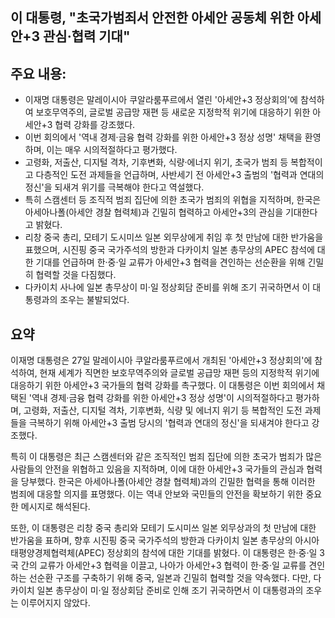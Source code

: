 ## 이 대통령, "초국가범죄서 안전한 아세안 공동체 위한 아세안+3 관심·협력 기대"

## 주요 내용:
*   이재명 대통령은 말레이시아 쿠알라룸푸르에서 열린 '아세안+3 정상회의'에 참석하여 보호무역주의, 글로벌 공급망 재편 등 새로운 지정학적 위기에 대응하기 위한 아세안+3 협력 강화를 강조했다.
*   이번 회의에서 '역내 경제·금융 협력 강화를 위한 아세안+3 정상 성명' 채택을 환영하며, 이는 매우 시의적절하다고 평가했다.
*   고령화, 저출산, 디지털 격차, 기후변화, 식량·에너지 위기, 초국가 범죄 등 복합적이고 다층적인 도전 과제들을 언급하며, 사반세기 전 아세안+3 출범의 '협력과 연대의 정신'을 되새겨 위기를 극복해야 한다고 역설했다.
*   특히 스캠센터 등 조직적 범죄 집단에 의한 초국가 범죄의 위협을 지적하며, 한국은 아세아나폴(아세안 경찰 협력체)과 긴밀히 협력하고 아세안+3의 관심을 기대한다고 밝혔다.
*   리창 중국 총리, 모테기 도시미쓰 일본 외무상에게 취임 후 첫 만남에 대한 반가움을 표했으며, 시진핑 중국 국가주석의 방한과 다카이치 일본 총무상의 APEC 참석에 대한 기대를 언급하며 한·중·일 교류가 아세안+3 협력을 견인하는 선순환을 위해 긴밀히 협력할 것을 다짐했다.
*   다카이치 사나에 일본 총무상이 미·일 정상회담 준비를 위해 조기 귀국하면서 이 대통령과의 조우는 불발되었다.

## 요약
이재명 대통령은 27일 말레이시아 쿠알라룸푸르에서 개최된 '아세안+3 정상회의'에 참석하여, 현재 세계가 직면한 보호무역주의와 글로벌 공급망 재편 등의 지정학적 위기에 대응하기 위한 아세안+3 국가들의 협력 강화를 촉구했다. 이 대통령은 이번 회의에서 채택된 '역내 경제·금융 협력 강화를 위한 아세안+3 정상 성명'이 시의적절하다고 평가하며, 고령화, 저출산, 디지털 격차, 기후변화, 식량 및 에너지 위기 등 복합적인 도전 과제들을 극복하기 위해 아세안+3 출범 당시의 '협력과 연대의 정신'을 되새겨야 한다고 강조했다.

특히 이 대통령은 최근 스캠센터와 같은 조직적인 범죄 집단에 의한 초국가 범죄가 많은 사람들의 안전을 위협하고 있음을 지적하며, 이에 대한 아세안+3 국가들의 관심과 협력을 당부했다. 한국은 아세아나폴(아세안 경찰 협력체)과의 긴밀한 협력을 통해 이러한 범죄에 대응할 의지를 표명했다. 이는 역내 안보와 국민들의 안전을 확보하기 위한 중요한 메시지로 해석된다.

또한, 이 대통령은 리창 중국 총리와 모테기 도시미쓰 일본 외무상과의 첫 만남에 대한 반가움을 표하며, 향후 시진핑 중국 국가주석의 방한과 다카이치 일본 총무상의 아시아태평양경제협력체(APEC) 정상회의 참석에 대한 기대를 밝혔다. 이 대통령은 한·중·일 3국 간의 교류가 아세안+3 협력을 이끌고, 나아가 아세안+3 협력이 한·중·일 교류를 견인하는 선순환 구조를 구축하기 위해 중국, 일본과 긴밀히 협력할 것을 약속했다. 다만, 다카이치 일본 총무상이 미·일 정상회담 준비로 인해 조기 귀국하면서 이 대통령과의 조우는 이루어지지 않았다.